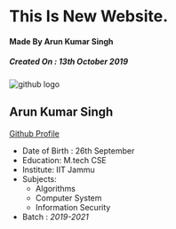 # This Is New Website.
#### Made By Arun Kumar Singh

##### **Created On** : *13th* **October** 2019
![github logo](http://pngimg.com/uploads/github/github_PNG20.png)
## Arun Kumar Singh 

[Github Profile](https://github.com/arun-kmr-singh/)

* Date of Birth : 26th September
* Education: M.tech CSE
* Institute: IIT Jammu
* Subjects:
  * Algorithms
  * Computer System
  * Information Security
* Batch : *2019-2021*

 
